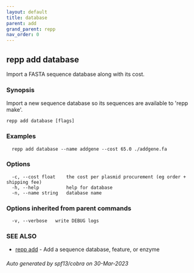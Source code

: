 ```yaml
---
layout: default
title: database
parent: add
grand_parent: repp
nav_order: 0
---
```

## repp add database

Import a FASTA sequence database along with its cost.

### Synopsis


Import a new sequence database so its sequences are available to 'repp make'.

```
repp add database [flags]
```

### Examples

```
  repp add database --name addgene --cost 65.0 ./addgene.fa
```

### Options

```
  -c, --cost float    the cost per plasmid procurement (eg order + shipping fee)
  -h, --help          help for database
  -n, --name string   database name
```

### Options inherited from parent commands

```
  -v, --verbose   write DEBUG logs
```

### SEE ALSO

* [repp add](repp_add)	 - Add a sequence database, feature, or enzyme

###### Auto generated by spf13/cobra on 30-Mar-2023
